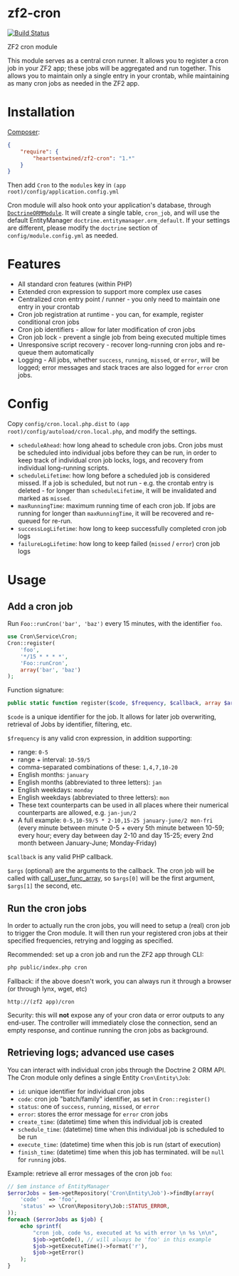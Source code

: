 # zf2-cron

[![Build Status](https://secure.travis-ci.org/heartsentwined/zf2-cron.png)](http://travis-ci.org/heartsentwined/zf2-cron)

ZF2 cron module

This module serves as a central cron runner. It allows you to register a cron job in your ZF2 app; these jobs will be aggregated and run together. This allows you to maintain only a single entry in your crontab, while maintaining as many cron jobs as needed in the ZF2 app.

# Installation

[Composer](http://getcomposer.org/):

```json
{
    "require": {
        "heartsentwined/zf2-cron": "1.*"
    }
}
```

Then add `Cron` to the `modules` key in `(app root)/config/application.config.yml`

Cron module will also hook onto your application's database, through [`DoctrineORMModule`](https://github.com/doctrine/DoctrineORMModule). It will create a single table, `cron_job`, and will use the default EntityManager `doctrine.entitymanager.orm_default`. If your settings are different, please modify the `doctrine` section of `config/module.config.yml` as needed.

# Features

- All standard cron features (within PHP)
- Extended cron expression to support more complex use cases
- Centralized cron entry point / runner - you only need to maintain one entry in your crontab
- Cron job registration at runtime - you can, for example, register conditional cron jobs
- Cron job identifiers - allow for later modification of cron jobs
- Cron job lock - prevent a single job from being executed multiple times
- Unresponsive script recovery - recover long-running cron jobs and re-queue them automatically
- Logging - All jobs, whether `success`, `running`, `missed`, or `error`, will be logged; error messages and stack traces are also logged for `error` cron jobs.

# Config

Copy `config/cron.local.php.dist` to `(app root)/config/autoload/cron.local.php`, and modify the settings.

- `scheduleAhead`: how long ahead to schedule cron jobs. Cron jobs must be scheduled into individual jobs before they can be run, in order to keep track of individual cron job locks, logs, and recovery from individual long-running scripts.
- `scheduleLifetime`: how long before a scheduled job is considered missed. If a job is scheduled, but not run - e.g. the crontab entry is deleted - for longer than `scheduleLifetime`, it will be invalidated and marked as `missed`.
- `maxRunningTime`: maximum running time of each cron job. If jobs are running for longer than `maxRunningTime`, it will be recovered and re-queued for re-run.
- `successLogLifetime`: how long to keep successfully completed cron job logs
- `failureLogLifetime`: how long to keep failed (`missed` / `error`) cron job logs

# Usage

## Add a cron job

Run `Foo::runCron('bar', 'baz')` every 15 minutes, with the identifier `foo`.

```php
use Cron\Service\Cron;
Cron::register(
    'foo',
    '*/15 * * * *',
    'Foo::runCron',
    array('bar', 'baz')
);
```

Function signature:
```php
public static function register($code, $frequency, $callback, array $args = array())
```

`$code` is a unique identifier for the job. It allows for later job overwriting, retrieval of Jobs by identifier, filtering, etc.

`$frequency` is any valid cron expression, in addition supporting:
- range: `0-5`
- range + interval: `10-59/5`
- comma-separated combinations of these: `1,4,7,10-20`
- English months: `january`
- English months (abbreviated to three letters): `jan`
- English weekdays: `monday`
- English weekdays (abbreviated to three letters): `mon`
- These text counterparts can be used in all places where their numerical counterparts are allowed, e.g. `jan-jun/2`
- A full example: `0-5,10-59/5 * 2-10,15-25 january-june/2 mon-fri` (every minute between minute 0-5 + every 5th minute between 10-59; every hour; every day between day 2-10 and day 15-25; every 2nd month between January-June; Monday-Friday)

`$callback` is any valid PHP callback.

`$args` (optional) are the arguments to the callback. The cron job will be called with [call_user_func_array](http://php.net/manual/en/function.call-user-func-array.php), so `$args[0]` will be the first argument, `$args[1]` the second, etc.

## Run the cron jobs

In order to actually run the cron jobs, you will need to setup a (real) cron job to trigger the Cron module. It will then run your registered cron jobs at their specified frequencies, retrying and logging as specified.

Recommended: set up a cron job and run the ZF2 app through CLI:

```sh
php public/index.php cron
```

Fallback: if the above doesn't work, you can always run it through a browser (or through lynx, wget, etc)

```
http://(zf2 app)/cron
```

Security: this will **not** expose any of your cron data or error outputs to any end-user. The controller will immediately close the connection, send an empty response, and continue running the cron jobs as background.

## Retrieving logs; advanced use cases

You can interact with individual cron jobs through the Doctrine 2 ORM API. The Cron module only defines a single Entity `Cron\Entity\Job`:

- `id`: unique identifier for individual cron jobs
- `code`: cron job "batch/family" identifier, as set in `Cron::register()`
- `status`: one of `success`, `running`, `missed`, or `error`
- `error`: stores the error message for `error` cron jobs
- `create_time`: (datetime) time when this individual job is created
- `schedule_time`: (datetime) time when this individual job is scheduled to be run
- `execute_time`: (datetime) time when this job is run (start of execution)
- `finish_time`: (datetime) time when this job has terminated. will be `null` for `running` jobs.

Example: retrieve all error messages of the cron job `foo`:

```php
// $em instance of EntityManager
$errorJobs = $em->getRepository('Cron\Entity\Job')->findBy(array(
    'code'   => 'foo',
    'status' => \Cron\Repository\Job::STATUS_ERROR,
));
foreach ($errorJobs as $job) {
    echo sprintf(
        "cron job, code %s, executed at %s with error \n %s \n\n",
        $job->getCode(), // will always be 'foo' in this example
        $job->getExecuteTime()->format('r'),
        $job->getError()
    );
}
```

